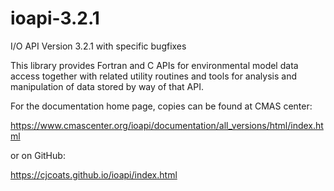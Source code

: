 # ioapi-3.2.1
I/O API Version 3.2.1 with specific bugfixes  

This library provides Fortran and C APIs for environmental model data access
together with related utility routines and tools for analysis and manipulation
of data stored by way of that API.

For the documentation home page, copies can be found at CMAS center:

https://www.cmascenter.org/ioapi/documentation/all_versions/html/index.html

or on GitHub:

https://cjcoats.github.io/ioapi/index.html
